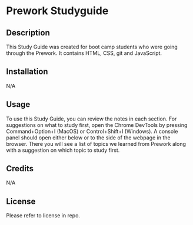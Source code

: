 # Prework Studyguide

## Description

This Study Guide was created for boot camp students who were going through the Prework. It contains HTML, CSS, git and JavaScript.

## Installation

N/A

## Usage

To use this Study Guide, you can review the notes in each section. For suggestions on what to study first, open the Chrome DevTools by pressing Command+Option+I (MacOS) or Control+Shift+I (Windows). A console panel should open either below or to the side of the
webpage in the browser. There you will see a list of topics we learned from Prework along with a suggestion on which topic to study first.

## Credits
N/A

## License
Please refer to license in repo.
